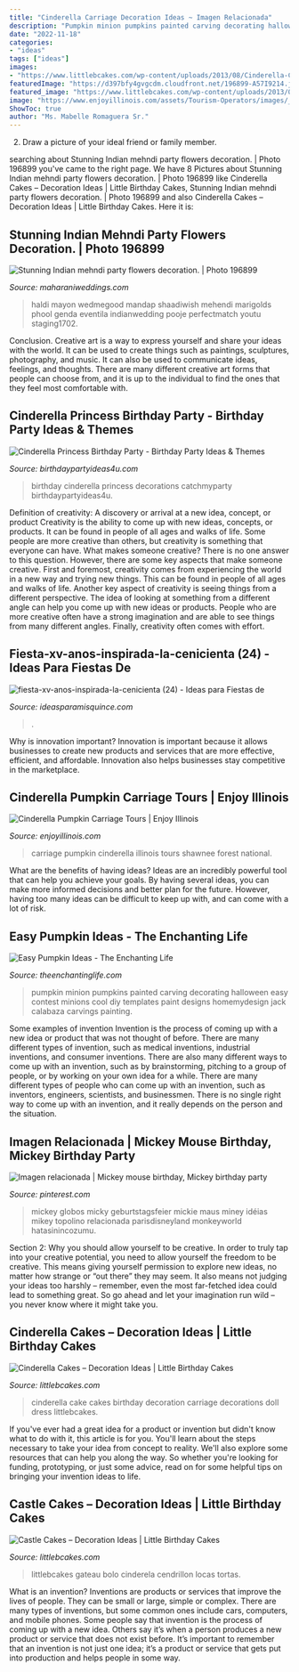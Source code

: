 ```yaml
---
title: "Cinderella Carriage Decoration Ideas ~ Imagen Relacionada"
description: "Pumpkin minion pumpkins painted carving decorating halloween easy contest minions cool diy templates paint designs homemydesign jack calabaza carvings painting"
date: "2022-11-18"
categories:
- "ideas"
tags: ["ideas"]
images:
- "https://www.littlebcakes.com/wp-content/uploads/2013/08/Cinderella-Castle-Cake.jpg"
featuredImage: "https://d397bfy4gvgcdm.cloudfront.net/196899-A57I9214.jpeg"
featured_image: "https://www.littlebcakes.com/wp-content/uploads/2013/08/Cinderella-Castle-Cake.jpg"
image: "https://www.enjoyillinois.com/assets/Tourism-Operators/images/_resampled/ScaleWidthWzEyMDBd/Carriage2.jpg"
ShowToc: true
author: "Ms. Mabelle Romaguera Sr."
---
```



2. Draw a picture of your ideal friend or family member.

	

		
searching about Stunning Indian mehndi party flowers decoration. | Photo 196899 you've came to the right page. We have 8 Pictures about Stunning Indian mehndi party flowers decoration. | Photo 196899 like Cinderella Cakes – Decoration Ideas | Little Birthday Cakes, Stunning Indian mehndi party flowers decoration. | Photo 196899 and also Cinderella Cakes – Decoration Ideas | Little Birthday Cakes. Here it is:
		
    
## Stunning Indian Mehndi Party Flowers Decoration. | Photo 196899

<img loading=lazy src="https://d397bfy4gvgcdm.cloudfront.net/196899-A57I9214.jpeg" onerror="this.onerror=null;this.src='https://tse1.mm.bing.net/th?id=OIP.aOrT-L1HXw-Jlb_2TifaRwAAAA&amp;pid=15.1';" alt="Stunning Indian mehndi party flowers decoration. | Photo 196899">

_Source: maharaniweddings.com_

>haldi mayon wedmegood mandap shaadiwish mehendi marigolds phool genda eventila indianwedding pooje perfectmatch youtu staging1702. 

	

Conclusion.
Creative art is a way to express yourself and share your ideas with the world. It can be used to create things such as paintings, sculptures, photography, and music. It can also be used to communicate ideas, feelings, and thoughts. There are many different creative art forms that people can choose from, and it is up to the individual to find the ones that they feel most comfortable with.

    
## Cinderella Princess Birthday Party - Birthday Party Ideas &amp; Themes

<img loading=lazy src="http://birthdaypartyideas4u.com/wp-content/uploads/2015/08/Cinderella-Princess-Birthday-Party-decorations-550x733.jpg" onerror="this.onerror=null;this.src='https://tse1.mm.bing.net/th?id=OIP.MDF_FNrMOIINxtywC78PGQHaJ3&amp;pid=15.1';" alt="Cinderella Princess Birthday Party - Birthday Party Ideas &amp; Themes">

_Source: birthdaypartyideas4u.com_

>birthday cinderella princess decorations catchmyparty birthdaypartyideas4u. 

	

Definition of creativity: A discovery or arrival at a new idea, concept, or product
Creativity is the ability to come up with new ideas, concepts, or products. It can be found in people of all ages and walks of life. Some people are more creative than others, but creativity is something that everyone can have. What makes someone creative? There is no one answer to this question. However, there are some key aspects that make someone creative. First and foremost, creativity comes from experiencing the world in a new way and trying new things. This can be found in people of all ages and walks of life. Another key aspect of creativity is seeing things from a different perspective. The idea of looking at something from a different angle can help you come up with new ideas or products. People who are more creative often have a strong imagination and are able to see things from many different angles. Finally, creativity often comes with effort.

    
## Fiesta-xv-anos-inspirada-la-cenicienta (24) - Ideas Para Fiestas De

<img loading=lazy src="https://ideasparamisquince.com/wp-content/uploads/2017/03/fiesta-xv-anos-inspirada-la-cenicienta-24.jpg" onerror="this.onerror=null;this.src='https://tse4.mm.bing.net/th?id=OIP.nE-YwQIBstZixRKvx1hiHwHaKq&amp;pid=15.1';" alt="fiesta-xv-anos-inspirada-la-cenicienta (24) - Ideas para Fiestas de">

_Source: ideasparamisquince.com_

>. 

	

Why is innovation important?
Innovation is important because it allows businesses to create new products and services that are more effective, efficient, and affordable. Innovation also helps businesses stay competitive in the marketplace.

    
## Cinderella Pumpkin Carriage Tours | Enjoy Illinois

<img loading=lazy src="https://www.enjoyillinois.com/assets/Tourism-Operators/images/_resampled/ScaleWidthWzEyMDBd/Carriage2.jpg" onerror="this.onerror=null;this.src='https://tse3.mm.bing.net/th?id=OIP.mFBaIXa08PqOwZNSd7rCZwHaEK&amp;pid=15.1';" alt="Cinderella Pumpkin Carriage Tours | Enjoy Illinois">

_Source: enjoyillinois.com_

>carriage pumpkin cinderella illinois tours shawnee forest national. 

	

What are the benefits of having ideas?
Ideas are an incredibly powerful tool that can help you achieve your goals. By having several ideas, you can make more informed decisions and better plan for the future. However, having too many ideas can be difficult to keep up with, and can come with a lot of risk.

    
## Easy Pumpkin Ideas - The Enchanting Life

<img loading=lazy src="http://www.theenchantinglife.com/wp-content/uploads/2013/10/pumpkin-2.jpg" onerror="this.onerror=null;this.src='https://tse4.mm.bing.net/th?id=OIP.PwDQX9q5yGfGWSlyE76eKgHaJ3&amp;pid=15.1';" alt="Easy Pumpkin Ideas - The Enchanting Life">

_Source: theenchantinglife.com_

>pumpkin minion pumpkins painted carving decorating halloween easy contest minions cool diy templates paint designs homemydesign jack calabaza carvings painting. 

	

Some examples of invention
Invention is the process of coming up with a new idea or product that was not thought of before. There are many different types of invention, such as medical inventions, industrial inventions, and consumer inventions. 
There are also many different ways to come up with an invention, such as by brainstorming, pitching to a group of people, or by working on your own idea for a while. 
There are many different types of people who can come up with an invention, such as inventors, engineers, scientists, and businessmen. 
There is no single right way to come up with an invention, and it really depends on the person and the situation.

    
## Imagen Relacionada | Mickey Mouse Birthday, Mickey Birthday Party

<img loading=lazy src="https://i.pinimg.com/736x/7b/e5/5e/7be55e481d722c92fefd8929b408c594.jpg" onerror="this.onerror=null;this.src='https://tse4.mm.bing.net/th?id=OIP.KY5J9LqA97Q7XvWx_vEKXAHaJ3&amp;pid=15.1';" alt="Imagen relacionada | Mickey mouse birthday, Mickey birthday party">

_Source: pinterest.com_

>mickey globos micky geburtstagsfeier mickie maus miney idéias mikey topolino relacionada parisdisneyland monkeyworld hatasinincozumu. 

	

Section 2: Why you should allow yourself to be creative.
In order to truly tap into your creative potential, you need to allow yourself the freedom to be creative. This means giving yourself permission to explore new ideas, no matter how strange or “out there” they may seem. It also means not judging your ideas too harshly – remember, even the most far-fetched idea could lead to something great. So go ahead and let your imagination run wild – you never know where it might take you.

    
## Cinderella Cakes – Decoration Ideas | Little Birthday Cakes

<img loading=lazy src="http://www.littlebcakes.com/wp-content/uploads/2013/08/Cinderella-Carriage-Cake.jpg" onerror="this.onerror=null;this.src='https://tse1.mm.bing.net/th?id=OIP.j-snrW0SWfEW90UmIGyS3gHaFp&amp;pid=15.1';" alt="Cinderella Cakes – Decoration Ideas | Little Birthday Cakes">

_Source: littlebcakes.com_

>cinderella cake cakes birthday decoration carriage decorations doll dress littlebcakes. 

	

If you've ever had a great idea for a product or invention but didn't know what to do with it, this article is for you. You'll learn about the steps necessary to take your idea from concept to reality. We'll also explore some resources that can help you along the way. So whether you're looking for funding, prototyping, or just some advice, read on for some helpful tips on bringing your invention ideas to life.

    
## Castle Cakes – Decoration Ideas | Little Birthday Cakes

<img loading=lazy src="https://www.littlebcakes.com/wp-content/uploads/2013/08/Cinderella-Castle-Cake.jpg" onerror="this.onerror=null;this.src='https://tse3.mm.bing.net/th?id=OIP.YSz5d4prMpC5GxNLJ7XF6gHaJ4&amp;pid=15.1';" alt="Castle Cakes – Decoration Ideas | Little Birthday Cakes">

_Source: littlebcakes.com_

>littlebcakes gateau bolo cinderela cendrillon locas tortas. 

	

What is an invention?
Inventions are products or services that improve the lives of people. They can be small or large, simple or complex. There are many types of inventions, but some common ones include cars, computers, and mobile phones. Some people say that invention is the process of coming up with a new idea. Others say it’s when a person produces a new product or service that does not exist before. It’s important to remember that an invention is not just one idea; it’s a product or service that gets put into production and helps people in some way.

